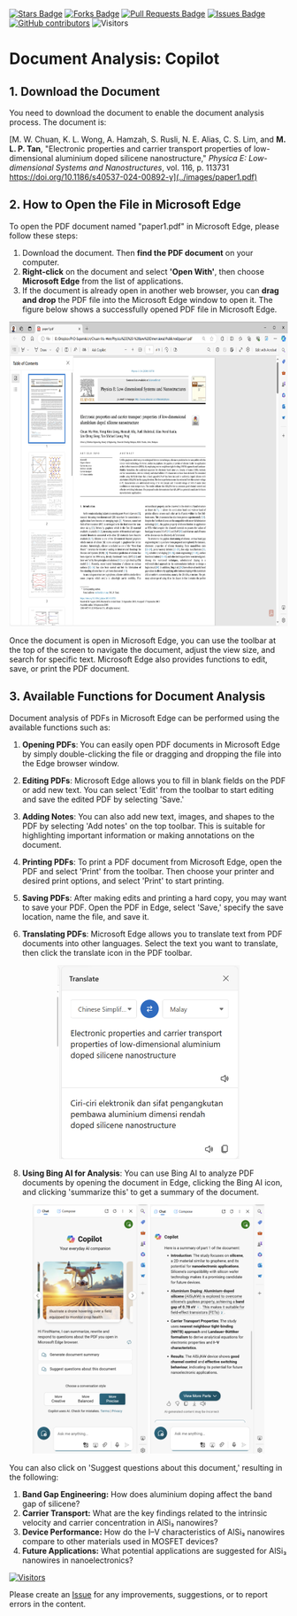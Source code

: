 <a href="https://github.com/michaeltlp/gen_ai/stargazers"><img src="https://img.shields.io/github/stars/michaeltlp/gen_ai" alt="Stars Badge"/></a>
<a href="https://github.com/michaeltlp/gen_ai/network/members"><img src="https://img.shields.io/github/forks/michaeltlp/gen_ai" alt="Forks Badge"/></a>
<a href="https://github.com/michaeltlp/gen_ai"><img src="https://img.shields.io/github/issues-pr/michaeltlp/gen_ai" alt="Pull Requests Badge"/></a>
<a href="https://github.com/michaeltlp/gen_ai/issues"><img src="https://img.shields.io/github/issues/michaeltlp/gen_ai" alt="Issues Badge"/></a>
<a href="https://github.com/michaeltlp/gen_ai/graphs/contributors"><img alt="GitHub contributors" src="https://img.shields.io/github/contributors/michaeltlp/gen_ai?color=2b9348"></a>
![Visitors](https://api.visitorbadge.io/api/visitors?path=https%3A%2F%2Fgithub.com%2Fmichaeltlp%2Fgen_ai&labelColor=%23d9e3f0&countColor=%23697689&style=flat)



# Document Analysis: Copilot

## 1. Download the Document
You need to download the document to enable the document analysis process. The document is:

[M. W. Chuan, K. L. Wong, A. Hamzah, S. Rusli, N. E. Alias, C. S. Lim, and **M. L. P. Tan**, "Electronic properties and carrier transport properties of low-dimensional aluminium doped silicene nanostructure," *Physica E: Low-dimensional Systems and Nanostructures*, vol. 116, p. 113731 https://doi.org/10.1186/s40537-024-00892-y](../images/paper1.pdf)

## 2. How to Open the File in Microsoft Edge
To open the PDF document named "paper1.pdf" in Microsoft Edge, please follow these steps:
1. Download the document. Then **find the PDF document** on your computer.
2. **Right-click** on the document and select **'Open With'**, then choose **Microsoft Edge** from the list of applications.
3. If the document is already open in another web browser, you can **drag and drop** the PDF file into the Microsoft Edge window to open it. The figure below shows a successfully opened PDF file in Microsoft Edge.

<p align="center">
<img src="../images/paper1.png" height="550" />
</p>

Once the document is open in Microsoft Edge, you can use the toolbar at the top of the screen to navigate the document, adjust the view size, and search for specific text. Microsoft Edge also provides functions to edit, save, or print the PDF document.

## 3. Available Functions for Document Analysis

Document analysis of PDFs in Microsoft Edge can be performed using the available functions such as:

1. **Opening PDFs**: You can easily open PDF documents in Microsoft Edge by simply double-clicking the file or dragging and dropping the file into the Edge browser window.

2. **Editing PDFs**: Microsoft Edge allows you to fill in blank fields on the PDF or add new text. You can select 'Edit' from the toolbar to start editing and save the edited PDF by selecting 'Save.'

3. **Adding Notes**: You can also add new text, images, and shapes to the PDF by selecting 'Add notes' on the top toolbar. This is suitable for highlighting important information or making annotations on the document.

4. **Printing PDFs**: To print a PDF document from Microsoft Edge, open the PDF and select 'Print' from the toolbar. Then choose your printer and desired print options, and select 'Print' to start printing.

5. **Saving PDFs**: After making edits and printing a hard copy, you may want to save your PDF. Open the PDF in Edge, select 'Save,' specify the save location, name the file, and save it.

6. **Translating PDFs**: Microsoft Edge allows you to translate text from PDF documents into other languages. Select the text you want to translate, then click the translate icon in the PDF toolbar.

<p align="center">
<img src="../images/p1translate.png" height="350" />
</p>

8. **Using Bing AI for Analysis**: You can use Bing AI to analyze PDF documents by opening the document in Edge, clicking the Bing AI icon, and clicking 'summarize this' to get a summary of the document.

<p align="center">
<img src="../images/chat.png" height="450" />
<img src="../images/summary1.png" height="450" />
</p>

You can also click on 'Suggest questions about this document,' resulting in the following:

1. **Band Gap Engineering:** How does aluminium doping affect the band gap of silicene?
2. **Carrier Transport:** What are the key findings related to the intrinsic velocity and carrier concentration in AlSi₃ nanowires?
3. **Device Performance:** How do the I–V characteristics of AlSi₃ nanowires compare to other materials used in MOSFET devices?
4. **Future Applications:** What potential applications are suggested for AlSi₃ nanowires in nanoelectronics?

[![Visitors](https://api.visitorbadge.io/api/visitors?path=https%3A%2F%2Fgithub.com%2Fmichaeltlp&countColor=%23263759)](https://visitorbadge.io/status?path=https%3A%2F%2Fgithub.com%2Fmichaeltlp)

Please create an [Issue](https://github.com/michaeltlp/gen_ai/issues) for any improvements, suggestions, or to report errors in the content.
